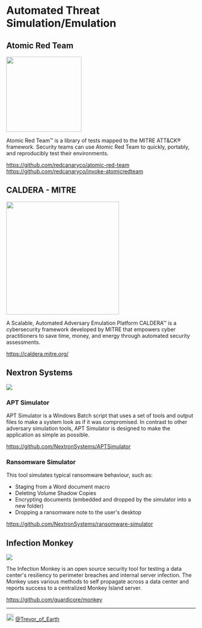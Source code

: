 # Automated Threat Simulation/Emulation
  
## Atomic Red Team
<img src="https://redcanary.com/wp-content/uploads/Atomic-Red-Team-Logo.png" width="200px">  
  
Atomic Red Team™ is a library of tests mapped to the MITRE ATT&CK® framework. Security teams can use Atomic Red Team to quickly, portably, and reproducibly test their environments.  
  
https://github.com/redcanaryco/atomic-red-team  
https://github.com/redcanaryco/invoke-atomicredteam  
  
## CALDERA - MITRE
<img src="https://repository-images.githubusercontent.com/112409981/e17c0200-8cb2-11eb-8cae-d818ce9e6d65" width="300px">  
  
A Scalable, Automated Adversary Emulation Platform
CALDERA™ is a cybersecurity framework developed by MITRE that empowers cyber practitioners to save time, money, and energy through automated security assessments.  
  
https://caldera.mitre.org/  
  
## Nextron Systems
<img src="https://avatars.githubusercontent.com/u/36221578?s=200&v=4">  
  
### APT Simulator
APT Simulator is a Windows Batch script that uses a set of tools and output files to make a system look as if it was compromised. In contrast to other adversary simulation tools, APT Simulator is designed to make the application as simple as possible.  
  
https://github.com/NextronSystems/APTSimulator  
  
### Ransomware Simulator
This tool simulates typical ransomware behaviour, such as:

- Staging from a Word document macro
- Deleting Volume Shadow Copies
- Encrypting documents (embedded and dropped by the simulator into a new folder)
- Dropping a ransomware note to the user's desktop  
  
https://github.com/NextronSystems/ransomware-simulator  
  
## Infection Monkey
<img src="https://avatars.githubusercontent.com/u/5675395?s=200&v=4">  
  
The Infection Monkey is an open source security tool for testing a data center's resiliency to perimeter breaches and internal server infection. The Monkey uses various methods to self propagate across a data center and reports success to a centralized Monkey Island server.  
  
https://github.com/guardicore/monkey  
  
----  
<img src="https://cdn.cdnlogo.com/logos/t/48/twitter.png" width="20px"> [@Trevor_of_Earth](https://twitter.com/Trevor_of_Earth)
